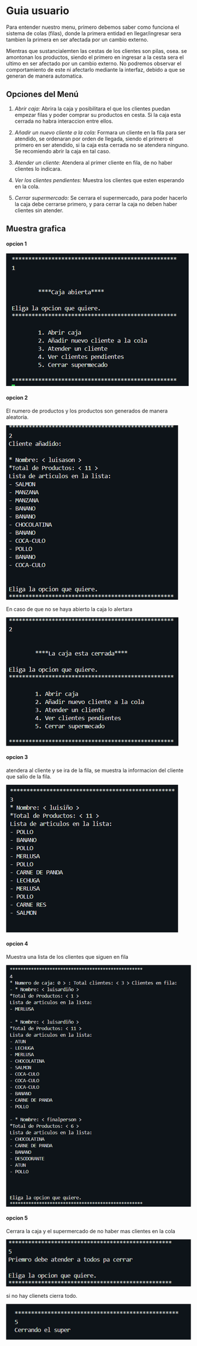 # Guia usuario

Para entender nuestro menu, primero debemos saber como funciona el sistema de colas (filas), donde la primera entidad en llegar/ingresar sera tambien la primera en ser afectada por un cambio externo. 

Mientras que sustancialemten las cestas de los clientes son pilas, osea. se amontonan los productos, siendo el primero en ingresar a la cesta sera el ultimo en ser afectado por un cambio externo. No podremos observar el comportamiento de este ni afectarlo mediante la interfaz, debido a que se generan de manera automatica.

## Opciones del Menú

1) *Abrir caja:* Abrira la caja y posibilitara el que los clientes puedan empezar filas y poder comprar su productos en cesta. Si la caja esta cerrada no habra interaccion entre ellos.

2) *Añadir un nuevo cliente a la cola:* Formara un cliente en la fila para ser atendido, se ordenaran por orden de llegada, siendo el primero el primero en ser atendido, si la caja esta cerrada no se atendera ninguno. Se recomiendo abrir la caja en tal caso.

3) *Atender un cliente:* Atendera al primer cliente en fila, de no haber clientes lo indicara.

4) *Ver los clientes pendientes:* Muestra los clientes que esten esperando en la cola. 

5) *Cerrar supermercado:* Se cerrara el supermercado, para poder hacerlo la caja debe cerrarse primero, y para cerrar la caja no deben haber clientes sin atender.

## Muestra grafica

#### opcion 1

![alt text](./img/opcion1.png)

#### opcion 2

El numero de productos y los productos son generados de manera aleatoria.

![alt text](./img/opcion2.png)

En caso de que no se haya abierto la caja lo alertara

![alt text](./img/opcion2.1.png)

#### opcion 3

atendera al cliente y se ira de la fila, se muestra la informacion del cliente que salio de la fila.

![alt text](./img/opcion3.png)

#### opcion 4

Muestra una lista de los clientes que siguen en fila

![alt text](./img/opcion4.png)

#### opcion 5

Cerrara la caja  y el supermercado de no haber mas clientes en la cola

![alt text](./img/opcion5.png)

si no hay clienets cierra todo.

![alt text](./img/opcion5.1.png)